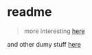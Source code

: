 # readme

> more interesting
[here](./01.ipynb)

and  other dumy  stuff
[here](./linked-lists.ipynb)
